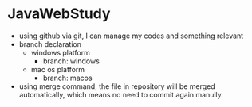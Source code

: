 # JavaWebStudy
* using github via git, I can manage my codes and something relevant 
* branch declaration
	* windows platform
		* branch: windows
	* mac os platform
		* branch: macos
* using merge command, the file in repository will be merged automatically, which means no need  to commit again manully.
